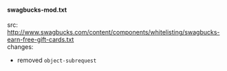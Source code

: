 #### swagbucks-mod.txt  
src: http://www.swagbucks.com/content/components/whitelisting/swagbucks-earn-free-gift-cards.txt  
changes:
- removed `object-subrequest`
